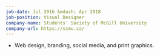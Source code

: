 ```yaml
---
job-date: Jul 2016 &mdash; Apr 2018
job-position: Visual Designer
company-name: Students' Society of McGill University
company-url: https://ssmu.ca/
---
```


* Web design, branding, social media, and print graphics.

